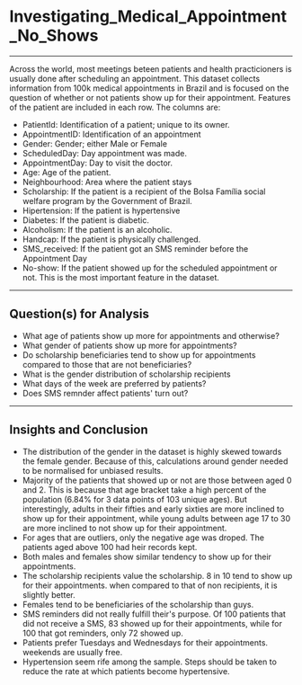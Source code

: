 # Investigating_Medical_Appointment_No_Shows
---------------------------------------------

Across the world, most meetings beteen patients and health practicioners is usually done after scheduling an appointment. This dataset collects information from 100k medical appointments in Brazil and is focused on the question of whether or not patients show up for their appointment. Features of the patient are included in each row. The columns are:

- PatientId: Identification of a patient; unique to its owner.
- AppointmentID: Identification of an appointment
- Gender: Gender; either Male or Female
- ScheduledDay: Day appointment was made.
- AppointmentDay: Day to visit the doctor.
- Age: Age of the patient.
- Neighbourhood: Area where the patient stays
- Scholarship: If the patient is a recipient of the Bolsa Família social welfare program by the Government of Brazil.
- Hipertension: If the patient is hypertensive
- Diabetes: If the patient is diabetic.
- Alcoholism: If the patient is an alcoholic.
- Handcap: If the patient is physically challenged.
- SMS_received: If the patient got an SMS reminder before the Appointment Day
- No-show: If the patient showed up for the scheduled appointment or not. This is the most important feature in the dataset.

---------------------------------------
## Question(s) for Analysis
- What age of patients show up more for appointments and otherwise?
- What gender of patients show up more for appointments?
- Do scholarship beneficiaries tend to show up for appointments compared to those that are not beneficiaries?
- What is the gender distribution of scholarship recipients
- What days of the week are preferred by patients?
- Does SMS remnder affect patients' turn out?

---
## Insights and Conclusion
- The distribution of the gender in the dataset is highly skewed towards the female gender. Because of this, calculations around gender needed to be normalised for unbiased results.
- Majority of the patients that showed up or not are those between aged 0 and 2. This is because that age bracket take a high percent of the population (6.84% for 3 data points of 103 unique ages). But interestingly, adults in their fifties and early sixties are more inclined to show up for their appointment, while young adults between age 17 to 30 are more inclined to not show up for their appointment.
- For ages that are outliers, only the negative age was droped. The patients aged above 100 had heir records kept.
- Both males and females show similar tendency to show up for their appointments.
- The scholarship recipients value the scholarship. 8 in 10 tend to show up for their appointments. when compared to that of non recipients, it is slightly better.
- Females tend to be beneficiaries of the scholarship than guys.
- SMS reminders did not really fulfill their's purpose. Of 100 patients that did not receive a SMS, 83 showed up for their appointments, while for 100 that got reminders, only 72 showed up.
- Patients prefer Tuesdays and Wednesdays for their appointments. weekends are usually free.
- Hypertension seem rife among the sample. Steps should be taken to reduce the rate at which patients become hypertensive.
